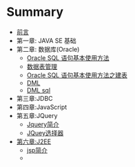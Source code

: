 # Summary

* [前言](README.md)
* 第一章: JAVA SE 基础
* 第二章: 数据库(Oracle)
    * [Oracle SQL 语句基本使用方法](oracle/sql1.md)
    * [数据表管理](oracle/dbbase1.md)
    * [Oracle SQL 语句基本使用方法之建表](oracle/sql2.md)
    * [DML ](oracle/DML.md)
    * [DML sql](oracle/DML_sql.md)
* 第三章:JDBC
* 第四章:JavaScript
* 第五章:JQuery
    * [Jquery简介](c5/s1.md)
    * [JQuey选择器](c5/s2.md)
* [第六章:J2EE](c6/s1.md)
    * [jsp简介](c6/s1.md)
    * ​

